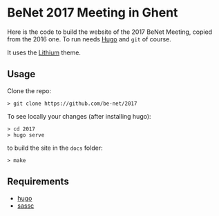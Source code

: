 # BeNet 2017 Meeting in Ghent

Here is the code to build the website of the 2017 BeNet Meeting, copied from the 2016 one.
To run needs [Hugo](https://gohugo.io/) and `git` of course.

It uses the [Lithium](https://github.com/jrutheiser/hugo-lithium-theme) theme.

## Usage

Clone the repo:

    > git clone https://github.com/be-net/2017

To see locally your changes (after installing hugo):

    > cd 2017
    > hugo serve

to build the site in the `docs` folder:
    
    > make

## Requirements

- [hugo](https://gohugo.io/)
- [sassc](https://github.com/sass/sassc)
